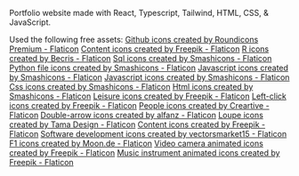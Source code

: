 Portfolio website made with React, Typescript, Tailwind, HTML, CSS, & JavaScript.

Used the following free assets:
<a href="https://www.flaticon.com/free-icons/github" title="github icons">Github icons created by Roundicons Premium - Flaticon</a>
<a href="https://www.flaticon.com/free-icons/content" title="content icons">Content icons created by Freepik - Flaticon</a>
<a href="https://www.flaticon.com/free-icons/r" title="r icons">R icons created by Becris - Flaticon</a>
<a href="https://www.flaticon.com/free-icons/sql" title="sql icons">Sql icons created by Smashicons - Flaticon</a>
<a href="https://www.flaticon.com/free-icons/python-file" title="python file icons">Python file icons created by Smashicons - Flaticon</a>
<a href="https://www.flaticon.com/free-icons/javascript" title="javascript icons">Javascript icons created by Smashicons - Flaticon</a>
<a href="https://www.flaticon.com/free-icons/javascript" title="javascript icons">Javascript icons created by Smashicons - Flaticon</a>
<a href="https://www.flaticon.com/free-icons/css" title="css icons">Css icons created by Smashicons - Flaticon</a>
<a href="https://www.flaticon.com/free-icons/html" title="html icons">Html icons created by Smashicons - Flaticon</a>
<a href="https://www.flaticon.com/free-icons/leisure" title="leisure icons">Leisure icons created by Freepik - Flaticon</a>
<a href="https://www.flaticon.com/free-icons/left-click" title="left-click icons">Left-click icons created by Freepik - Flaticon</a>
<a href="https://www.flaticon.com/free-icons/people" title="people icons">People icons created by Creartive - Flaticon</a>
<a href="https://www.flaticon.com/free-icons/double-arrow" title="double-arrow icons">Double-arrow icons created by alfanz - Flaticon</a>
<a href="https://www.flaticon.com/free-icons/loupe" title="loupe icons">Loupe icons created by Tama Design - Flaticon</a>
<a href="https://www.flaticon.com/free-icons/content" title="content icons">Content icons created by Freepik - Flaticon</a>
<a href="https://www.flaticon.com/free-icons/software-development" title="software development icons">Software development icons created by vectorsmarket15 - Flaticon</a>
<a href="https://www.flaticon.com/free-icons/f1" title="f1 icons">F1 icons created by Moon.de - Flaticon</a>
<a href="https://www.flaticon.com/free-animated-icons/video-camera" title="video camera animated icons">Video camera animated icons created by Freepik - Flaticon</a>
<a href="https://www.flaticon.com/free-animated-icons/music-instrument" title="music instrument animated icons">Music instrument animated icons created by Freepik - Flaticon</a>
